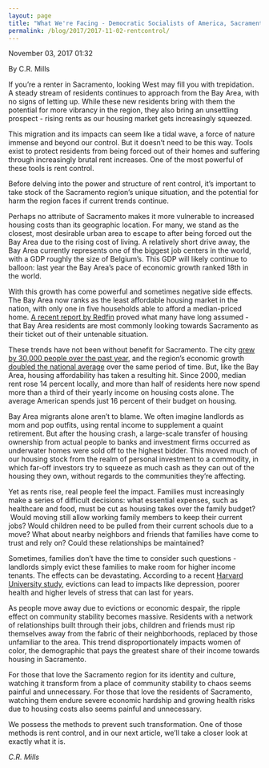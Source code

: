 ```yaml
---
layout: page
title: "What We're Facing - Democratic Socialists of America, Sacramento"
permalink: /blog/2017/2017-11-02-rentcontrol/
---
```

November 03, 2017 01:32

By C.R. Mills

If you’re a renter in Sacramento, looking West may fill you with trepidation. A steady stream of residents continues to approach from the Bay Area, with no signs of letting up. While these new residents bring with them the potential for more vibrancy in the region, they also bring an unsettling prospect - rising rents as our housing market gets increasingly squeezed.

This migration and its impacts can seem like a tidal wave, a force of nature immense and beyond our control. But it doesn’t need to be this way. Tools exist to protect residents from being forced out of their homes and suffering through increasingly brutal rent increases. One of the most powerful of these tools is rent control.

Before delving into the power and structure of rent control, it’s important to take stock of the Sacramento region’s unique situation, and the potential for harm the region faces if current trends continue.

Perhaps no attribute of Sacramento makes it more vulnerable to increased housing costs than its geographic location. For many, we stand as the closest, most desirable urban area to escape to after being forced out the Bay Area due to the rising cost of living. A relatively short drive away, the Bay Area currently represents one of the biggest job centers in the world, with a GDP roughly the size of Belgium’s. This GDP will likely continue to balloon: last year the Bay Area’s pace of economic growth ranked 18th in the world.

With this growth has come powerful and sometimes negative side effects. The Bay Area now ranks as the least affordable housing market in the nation, with only one in five households able to afford a median-priced home. [A recent report by Redfin](https://www.redfin.com/blog/2017/08/migration-report-q2-2017.html) proved what many have long assumed - that Bay Area residents are most commonly looking towards Sacramento as their ticket out of their untenable situation.

These trends have not been without benefit for Sacramento. The city [grew by 30,000 people over the past year](http://www.sacbee.com/news/local/article148854534.html), and the region’s economic growth [doubled the national average](http://www.sacbee.com/news/business/article175311206.html) over the same period of time. But, like the Bay Area, housing affordability has taken a resulting hit. Since 2000, median rent rose 14 percent locally, and more than half of residents here now spend more than a third of their yearly income on housing costs alone. The average American spends just 16 percent of their budget on housing.

Bay Area migrants alone aren’t to blame. We often imagine landlords as mom and pop outfits, using rental income to supplement a quaint retirement. But after the housing crash, a large-scale transfer of housing ownership from actual people to banks and investment firms occurred as underwater homes were sold off to the highest bidder. This moved much of our housing stock from the realm of personal investment to a commodity, in which far-off investors try to squeeze as much cash as they can out of the housing they own, without regards to the communities they’re affecting.

Yet as rents rise, real people feel the impact. Families must increasingly make a series of difficult decisions: what essential expenses, such as healthcare and food, must be cut as housing takes over the family budget?  Would moving still allow working family members to keep their current jobs? Would children need to be pulled from their current schools due to a move? What about nearby neighbors and friends that families have come to trust and rely on? Could these relationships be maintained?

Sometimes, families don’t have the time to consider such questions - landlords simply evict these families to make room for higher income tenants. The effects can be devastating. According to a recent [Harvard University study](http://scholar.harvard.edu/files/mdesmond/files/desmondkimbro.evictions.fallout.sf2015_2.pdf), evictions can lead to impacts like depression, poorer health and higher levels of stress that can last for years.

As people move away due to evictions or economic despair, the ripple effect on community stability becomes massive. Residents with a network of relationships built through their jobs, children and friends must rip themselves away from the fabric of their neighborhoods, replaced by those unfamiliar to the area. This trend disproportionately impacts women of color, the demographic that pays the greatest share of their income towards housing in Sacramento.

For those that love the Sacramento region for its identity and culture, watching it transform from a place of community stability to chaos seems painful and unnecessary. For those that love the residents of Sacramento, watching them endure severe economic hardship and growing health risks due to housing costs also seems painful and unnecessary.

We possess the methods to prevent such transformation. One of those methods is rent control, and in our next article, we’ll take a closer look at exactly what it is.

*C.R. Mills*
